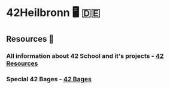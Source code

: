 # 42Heilbronn :desktop_computer: :de:

## Resources :floppy_disk:

### All information about 42 School and it's projects - [42 Resources](https://github.com/jotavare/42-resources)

### Special 42 Bages - [42 Bages](https://github.com/Tilek12/42-project-badges)
